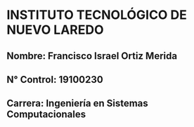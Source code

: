 # INSTITUTO TECNOLÓGICO DE NUEVO LAREDO

## Nombre: Francisco Israel Ortiz Merida

## N° Control: 19100230

## Carrera: Ingeniería en Sistemas Computacionales